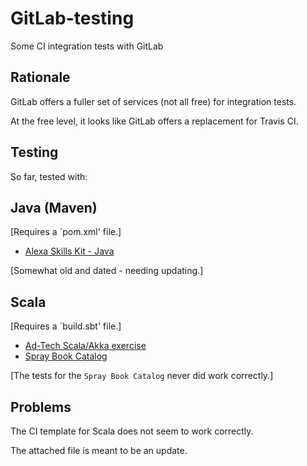 # GitLab-testing

Some CI integration tests with GitLab

## Rationale

GitLab offers a fuller set of services (not all free) for integration tests.

At the free level, it looks like GitLab offers a replacement for Travis CI.

## Testing

So far, tested with:

## Java (Maven)

[Requires a `pom.xml' file.]

* [Alexa Skills Kit - Java](https://github.com/mramshaw/alexa-skills-kit-java)

[Somewhat old and dated - needing updating.]

## Scala

[Requires a `build.sbt' file.]

* [Ad-Tech Scala/Akka exercise](https://github.com/mramshaw/ad-tech)
* [Spray Book Catalog](http://github.com/mramshaw/spray-book-catalog)

[The tests for the `Spray Book Catalog` never did work correctly.]

## Problems

The CI template for Scala does not seem to work correctly.

The attached file is meant to be an update.
